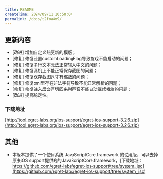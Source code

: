 ```yaml
---
title: README
createTime: 2024/09/11 10:50:04
permalink: /docs/t2foa8m9/
---
```

## 更新内容

* [改进] 增加自定义热更新的模版；
* [修复] 修复设置customLoadingFlag导致游戏不能启动的问题；
* [修复] 修复多行文本无法正常输入中文的问题；
* [修复] 修复真机上不能正常保存截图的问题；
* [修复] 修复保存截图尺寸有缩放的问题；
* [修复] 修复xml里存在非法字符导致不能正常解析的问题；
* [修复] 修复进入后台再切回来时声音不能自动继续播放的问题；
* [改进] 提高稳定性。


### 下载地址

[http://tool.egret-labs.org/ios-support/egret-ios-support-3.2.6.zip](http://tool.egret-labs.org/ios-support/egret-ios-support-3.2.6.zip)

## 其他

* 本版本提供了一个使用系统 JavaScriptCore.framework 的试用版，可以去掉原来iOS support提供的的JavaScriptCore.framework，[下载地址：https://github.com/egret-labs/egret-ios-support/tree/system_jsc](https://github.com/egret-labs/egret-ios-support/tree/system_jsc)

